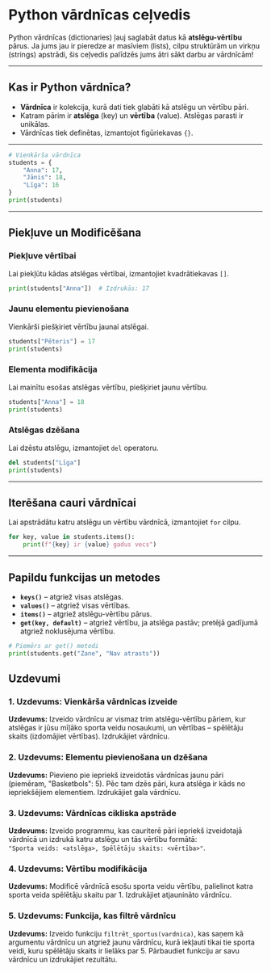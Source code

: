 # Python vārdnīcas ceļvedis

Python vārdnīcas (dictionaries) ļauj saglabāt datus kā **atslēgu-vērtību** pārus. Ja jums jau ir pieredze ar masīviem (lists), cilpu struktūrām un virkņu (strings) apstrādi, šis ceļvedis palīdzēs jums ātri sākt darbu ar vārdnīcām!

---

## Kas ir Python vārdnīca?

- **Vārdnīca** ir kolekcija, kurā dati tiek glabāti kā atslēgu un vērtību pāri.
- Katram pārim ir **atslēga** (key) un **vērtība** (value). Atslēgas parasti ir unikālas.
- Vārdnīcas tiek definētas, izmantojot figūriekavas `{}`.

---

```python
# Vienkārša vārdnīca
students = {
    "Anna": 17,
    "Jānis": 18,
    "Līga": 16
}
print(students)
```

---

## Piekļuve un Modificēšana

### Piekļuve vērtībai

Lai piekļūtu kādas atslēgas vērtībai, izmantojiet kvadrātiekavas `[]`.

```python
print(students["Anna"])  # Izdrukās: 17
```

### Jaunu elementu pievienošana

Vienkārši piešķiriet vērtību jaunai atslēgai.

```python
students["Pēteris"] = 17
print(students)
```

### Elementa modifikācija

Lai mainītu esošas atslēgas vērtību, piešķiriet jaunu vērtību.

```python
students["Anna"] = 18
print(students)
```

### Atslēgas dzēšana

Lai dzēstu atslēgu, izmantojiet `del` operatoru.

```python
del students["Līga"]
print(students)
```

---

## Iterēšana cauri vārdnīcai

Lai apstrādātu katru atslēgu un vērtību vārdnīcā, izmantojiet `for` cilpu.

```python
for key, value in students.items():
    print(f"{key} ir {value} gadus vecs")
```

---

## Papildu funkcijas un metodes

- **`keys()`** – atgriež visas atslēgas.
- **`values()`** – atgriež visas vērtības.
- **`items()`** – atgriež atslēgu-vērtību pārus.
- **`get(key, default)`** – atgriež vērtību, ja atslēga pastāv; pretējā gadījumā atgriež noklusējuma vērtību.

```python
# Piemērs ar get() metodi
print(students.get("Zane", "Nav atrasts"))
```

## Uzdevumi
### 1. Uzdevums: Vienkārša vārdnīcas izveide
**Uzdevums:** Izveido vārdnīcu ar vismaz trim atslēgu-vērtību pāriem, kur atslēgas ir jūsu mīļāko sporta veidu nosaukumi, un vērtības – spēlētāju skaits (izdomājiet vērtības). Izdrukājiet vārdnīcu.
### 2. Uzdevums: Elementu pievienošana un dzēšana
**Uzdevums:** Pievieno pie iepriekš izveidotās vārdnīcas jaunu pāri (piemēram, "Basketbols": 5). Pēc tam dzēs pāri, kura atslēga ir kāds no iepriekšējiem elementiem. Izdrukājiet gala vārdnīcu.
### 3. Uzdevums: Vārdnīcas cikliska apstrāde
**Uzdevums:** Izveido programmu, kas cauriterē pāri iepriekš izveidotajā vārdnīcā un izdrukā katru atslēgu un tās vērtību formātā:  
`"Sporta veids: <atslēga>, Spēlētāju skaits: <vērtība>"`.
### 4. Uzdevums: Vērtību modifikācija
**Uzdevums:** Modificē vārdnīcā esošu sporta veidu vērtību, palielinot katra sporta veida spēlētāju skaitu par 1. Izdrukājiet atjaunināto vārdnīcu.
### 5. Uzdevums: Funkcija, kas filtrē vārdnīcu
**Uzdevums:** Izveido funkciju `filtrēt_sportus(vardnica)`, kas saņem kā argumentu vārdnīcu un atgriež jaunu vārdnīcu, kurā iekļauti tikai tie sporta veidi, kuru spēlētāju skaits ir lielāks par 5. Pārbaudiet funkciju ar savu vārdnīcu un izdrukājiet rezultātu.
